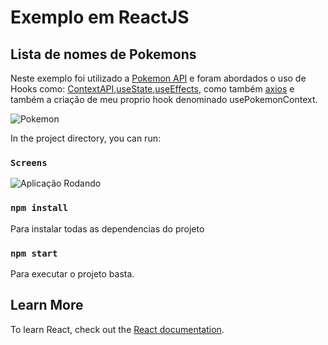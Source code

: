 # Exemplo em ReactJS
## Lista de nomes de Pokemons
Neste exemplo foi utilizado a [Pokemon API](https://pokeapi.co/api/v2/pokemon)
e foram abordados o uso de Hooks como: [ContextAPI](https://pt-br.reactjs.org/docs/context.html),[useState](https://pt-br.reactjs.org/docs/hooks-state.html),[useEffects](https://pt-br.reactjs.org/docs/hooks-effect.html), como também [axios](https://github.com/axios/axios) e também a criação de meu proprio hook denominado usePokemonContext.

![Pokemon](https://github.com/glaubermarcelino/pokedex/blob/main/pikachu.png)

In the project directory, you can run:

### `Screens`
![Aplicação Rodando](https://github.com/glaubermarcelino/pokedex/blob/main/listPokedex.png)

### `npm install`

Para instalar todas as dependencias do projeto

### `npm start`

Para executar o projeto basta.

## Learn More

To learn React, check out the [React documentation](https://reactjs.org/).
